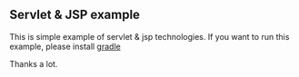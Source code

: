   
## Servlet & JSP example
This is simple example of servlet & jsp technologies.
If you want to run this example, please install [gradle](https://www.gradle.org/downloads)
  
Thanks a lot.
